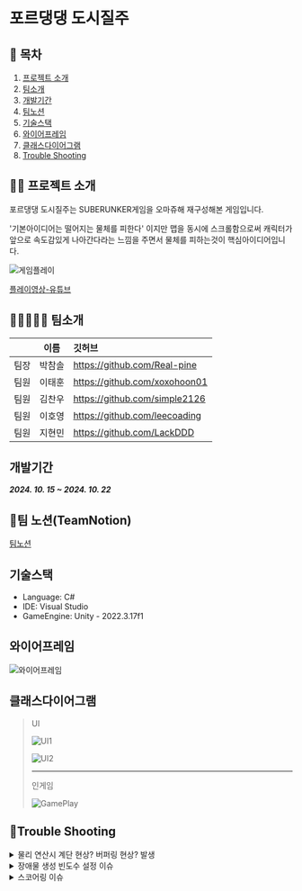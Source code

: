 # 포르댕댕 도시질주

## 📖 목차

1. [프로젝트 소개](#프로젝트-소개)
2. [팀소개](#팀소개)
3. [개발기간](#개발기간)
4. [팀노션](#팀노션)
5. [기술스택](#기술스택)
6. [와이어프레임](#와이어프레임)
7. [클래스다이어그램](#클래스다이어그램)
8. [Trouble Shooting](#trouble-shooting)

## 👨‍🏫 프로젝트 소개

포르댕댕 도시질주는 SUBERUNKER게임을 오마쥬해 재구성해본 게임입니다.

'기본아이디어는 떨어지는 물체를 피한다' 이지만 맵을 동시에 스크롤함으로써
캐릭터가 앞으로 속도감있게 나아간다라는 느낌을 주면서 물체를 피하는것이 핵심아이디어입니다.

![게임플레이](https://ifh.cc/g/Lt1BYF.gif)

[플레이영상-유튜브](https://youtu.be/YJ_QoOSKQsk)

## 👨🏻‍🤝‍👨🏻 팀소개
|  |이름|깃허브|
|---|---|:---|
|팀장|박참솔|https://github.com/Real-pine|
|팀원|이태훈|https://github.com/xoxohoon01|
|팀원|김찬우|https://github.com/simple2126|
|팀원|이호영|https://github.com/leecoading|
|팀원|지현민|https://github.com/LackDDD|

## 개발기간

___2024. 10. 15 ~ 2024. 10. 22___

## 📄팀 노션(TeamNotion)

[팀노션](https://bush-wineberry-088.notion.site/4-118824ff462c80fb94b1e53c9c083bb5?pvs=4)

## 기술스택

- Language: C#
- IDE: Visual Studio
- GameEngine: Unity - 2022.3.17f1

## 와이어프레임

![와이어프레임](https://i.ibb.co/rFMbBQm/image.png)

## 클래스다이어그램

> UI
> 
> ![UI1](https://i.ibb.co/Rb3NWM0/UI-drawio-1.png)
> 
> ![UI2](https://i.ibb.co/ckxmspw/drawio.png)
>
> ---
> 인게임
> 
> ![GamePlay](https://i.ibb.co/TcVCCmm/drawio-3.png)

## 🚀Trouble Shooting

<details>
<summary>물리 연산시 계단 현상? 버퍼링 현상? 발생</summary>
<div markdown="1">
  
  장애물은 rigidbody.velocity 값을 변경하여 위에서 아래로 내려오도록 설정했으며, FixedUpdate에서 이를 처리했습니다. 
  
  하지만 FixedUpdate는 고정된 시간마다 호출되며, 사람 눈으로 봤을 때 자연스럽게 보이기 위해 1초에 60프레임이 되어야합니다. 
  
  기본설정값에 의해 FixedUpdate는 50프레임이며, 이 때문에 부자연스러워 보였습니다. 
  
  Project Setting에서 FixedTimeStep값을 조절하여 FixedUpdate가 호출되는 빈도를 높여 자연스럽게 보이도록 수정하여 해결했습니다.
</div>
</details>

<details>
<summary>장애물 생성 빈도수 설정 이슈</summary>
<div markdown="1">
  
  난이도 구분을 int형인 1, 2, 3으로 구분지었으며 수가 높을수록 어려운 난이도입니다. 장애물 생성 딜레이를 (1 / 난이도)의 값으로 설정했습니다. 
  
  float delay = ( 1 / gameDifficulty )의 형태였습니다.
  
  이때 gameDifficulty는 int형이기 때문에 반환값은 int형이 되어버렸습니다.
  
  int형 나누기 int형의 경우 float형이 아닌 int형으로 반환되며 나머지는 버려집니다.
 
  그래서 ( 1 / gameDifficulty ) 식에서 1을 float형으로 바꿔주었습니다.
 
  float delay = (1.0f / gameDifficulty)
</div>
</details>

<details>
<summary>스코어링 이슈</summary>
<div markdown="1">
  
  이슈는 두 가지입니다.
  
  1. 로컬멀티플레이 중 먼저 죽은 플레이어의 스코어가 계속해서 올라가는 현상
 
  2. 게임오버 시 다시하기를 선택하면 전판스코어가 이어져서 올라가는 현상



  1번문제의 경우
  
  SettingPlayerScore클래스에서 isScoring이란 bool값을 추가한 뒤 true로 초기화.
 
  저 값을 false로 만드는 메서드를 작성.
  
  hp<=0를 판별하고 게임매니저에서 OnPlayerDeath를 호출하는 메서드 HitCharacter()에
  
  캐릭터 오브젝트를 파괴하고, isScoring을 false로 만드는 메서드를 호출문 추가
  
  그리고 Update()에서 SetPlayerScore() 바로 호출하지않고
 
  if(isScoring)작성해서 호출기준을 변경해서 문제해결



  2번문제의 경우
 
  다시하기는 단순히 씬매니저로 게임씬을 호출하는 것임을 인지.
  
  그래서 playerScore를 초기화시키는 함수 작성 후 Start()에 Initialize함수 배치
  
  항상 씬을 새로 불러올때면 스코어를 0으로 초기화 시키는 것으로 문제 해결
</div>
</details>

